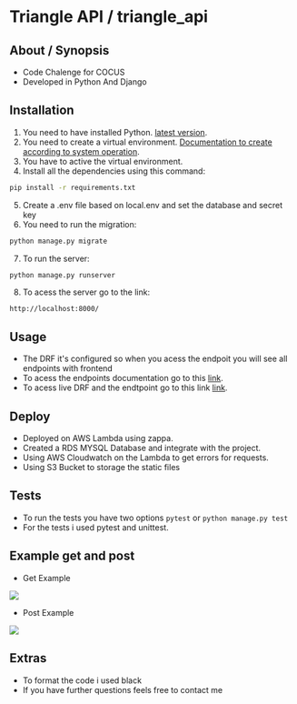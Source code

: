 # Triangle API / triangle_api

## About / Synopsis

* Code Chalenge for COCUS
* Developed in Python And Django

## Installation

1. You need to have installed Python. [latest version](https://www.python.org/downloads/).
2. You need to create a virtual environment. [Documentation to create according to system operation](https://docs.python.org/3/library/venv.html).
3. You have to active the virtual environment.
4. Install all the dependencies using this command: 
``` sh 
pip install -r requirements.txt
```
5. Create a .env file based on local.env and set the database and secret key 
6. You need to run the migration: 
``` sh 
python manage.py migrate
```
7. To run the server:
``` sh 
python manage.py runserver
```
8. To acess the server go to the link:
```
http://localhost:8000/
```

## Usage

* The DRF it's configured so when you acess the endpoit you will see all endpoints with frontend
* To acess the endpoints documentation go to this [link](https://ljor47zd7j.execute-api.us-east-1.amazonaws.com/production/doc/).
* To acess live DRF and the endtpoint go to this link [link](https://ljor47zd7j.execute-api.us-east-1.amazonaws.com/production/).

## Deploy

* Deployed on AWS Lambda using zappa.
* Created a RDS MYSQL Database and integrate with the project.
* Using AWS Cloudwatch on the Lambda to get errors for requests.
* Using S3 Bucket to storage the static files

## Tests

* To run the tests you have two options `pytest` or `python manage.py test`
* For the tests i used pytest and unittest.

## Example get and post

* Get Example
<img src="https://drive.google.com/uc?export=view&id=1A79XzKeJfLb1QPCje4DDGUS2TEnleplZ">

* Post Example
<img src="https://drive.google.com/uc?export=view&id=15JNceZp57Mshw5GnrXGjzU_iam3E0KHl">

## Extras

* To format the code i used black
* If you have further questions feels free to contact me